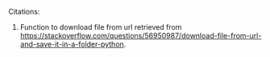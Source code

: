 Citations:
1. Function to download file from url retrieved from https://stackoverflow.com/questions/56950987/download-file-from-url-and-save-it-in-a-folder-python.
